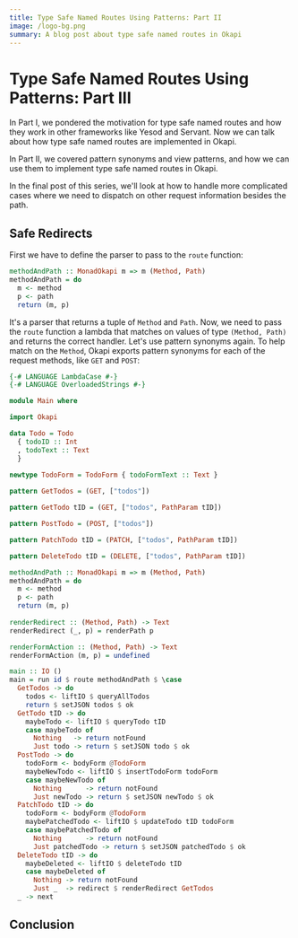 ```yaml
---
title: Type Safe Named Routes Using Patterns: Part II
image: /logo-bg.png
summary: A blog post about type safe named routes in Okapi
---
```


# Type Safe Named Routes Using Patterns: Part III

In Part I, we pondered the motivation for type safe named routes and how they work in other frameworks like Yesod and Servant.
Now we can talk about how type safe named routes are implemented in Okapi.

In Part II, we covered pattern synonyms and view patterns, and how we can use them to implement type safe named routes in Okapi.

In the final post of this series, we'll look at how to handle more complicated cases where we need to dispatch
on other request information besides the path.

## Safe Redirects

First we have to define the parser to pass to the `route` function:

```haskell
methodAndPath :: MonadOkapi m => m (Method, Path)
methodAndPath = do
  m <- method
  p <- path
  return (m, p)
```

It's a parser that returns a tuple of `Method` and `Path`. Now, we need to pass the `route` function a lambda that matches on values of type `(Method, Path)` and returns the correct handler. Let's use pattern synonyms again. To help match on the `Method`, Okapi exports pattern synonyms for each of the request methods, like `GET` and `POST`:

```haskell
{-# LANGUAGE LambdaCase #-}
{-# LANGUAGE OverloadedStrings #-}

module Main where

import Okapi

data Todo = Todo
  { todoID :: Int
  , todoText :: Text
  }
  
newtype TodoForm = TodoForm { todoFormText :: Text }

pattern GetTodos = (GET, ["todos"])

pattern GetTodo tID = (GET, ["todos", PathParam tID])

pattern PostTodo = (POST, ["todos"])

pattern PatchTodo tID = (PATCH, ["todos", PathParam tID])

pattern DeleteTodo tID = (DELETE, ["todos", PathParam tID])

methodAndPath :: MonadOkapi m => m (Method, Path)
methodAndPath = do
  m <- method
  p <- path
  return (m, p)
  
renderRedirect :: (Method, Path) -> Text
renderRedirect (_, p) = renderPath p

renderFormAction :: (Method, Path) -> Text
renderFormAction (m, p) = undefined

main :: IO ()
main = run id $ route methodAndPath $ \case
  GetTodos -> do
    todos <- liftIO $ queryAllTodos
    return $ setJSON todos $ ok
  GetTodo tID -> do
    maybeTodo <- liftIO $ queryTodo tID
    case maybeTodo of
      Nothing   -> return notFound
      Just todo -> return $ setJSON todo $ ok
  PostTodo -> do
    todoForm <- bodyForm @TodoForm
    maybeNewTodo <- liftIO $ insertTodoForm todoForm
    case maybeNewTodo of
      Nothing      -> return notFound
      Just newTodo -> return $ setJSON newTodo $ ok
  PatchTodo tID -> do
    todoForm <- bodyForm @TodoForm
    maybePatchedTodo <- liftIO $ updateTodo tID todoForm
    case maybePatchedTodo of
      Nothing      -> return notFound
      Just patchedTodo -> return $ setJSON patchedTodo $ ok
  DeleteTodo tID -> do
    maybeDeleted <- liftIO $ deleteTodo tID
    case maybeDeleted of
      Nothing -> return notFound
      Just _  -> redirect $ renderRedirect GetTodos
  _ -> next
```

## Conclusion
